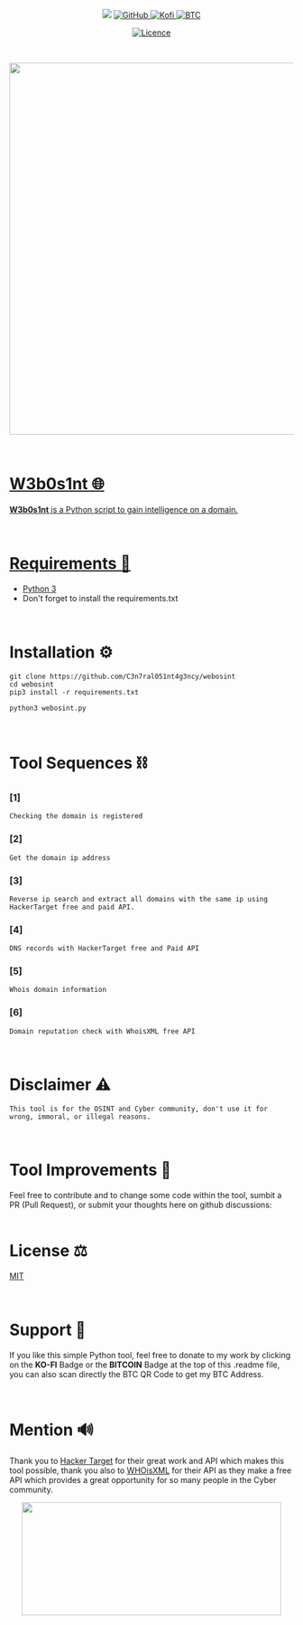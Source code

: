 <p align="center">
<img src="https://img.shields.io/badge/Python-purple?style=for-the-badge&logo=python&logoColor=white"/> 
<a href="https://github.com/C3n7ral051nt4g3ncy"> <img alt="GitHub" src="https://img.shields.io/badge/GitHub-purple?style=for-the-badge&logo=github&logoColor=white"/>
<a href="https://ko-fi.com/tacticalintelanalyst"> <img alt="Kofi" src="https://img.shields.io/badge/Ko--fi-purple?style=for-the-badge&logo=ko-fi&logoColor=white">
<a href="https://user-images.githubusercontent.com/104733166/171052611-1f76b07c-832f-4a4a-9a0a-2f94595c28c9.png"/><img alt="BTC" src="https://img.shields.io/badge/Bitcoin-purple?style=for-the-badge&logo=bitcoin&logoColor=white">

<p align="center">
<a href="https://github.com/C3n7ral051nt4g3ncy/webosint/blob/master/LICENSE"/> <img alt="Licence" src="https://img.shields.io/badge/LICENCE-MIT-purple">
</p>

<br>

<p align="center"> <img width="658" src="https://user-images.githubusercontent.com/104733166/178506130-02e6ebf5-2f81-4722-826b-3969b3da4e46.png"> <p/>

<br>


# W3b0s1nt 🌐
**W3b0s1nt** is a Python script to gain intelligence on a domain.

<br>

  
# Requirements 🐍
- [Python 3](https://www.python.org/downloads/)
- Don't forget to install the requirements.txt 

<br>

# Installation ⚙️

```
git clone https://github.com/C3n7ral051nt4g3ncy/webosint
cd webosint
pip3 install -r requirements.txt

python3 webosint.py
```

<br>
  
# Tool Sequences ⛓️

### [1]
``` 
Checking the domain is registered
```
### [2]
``` 
Get the domain ip address
```
### [3]
``` 
Reverse ip search and extract all domains with the same ip using HackerTarget free and paid API.
``` 
### [4]
``` 
DNS records with HackerTarget free and Paid API 
```  
### [5]
``` 
Whois domain information
```   
### [6]
``` 
Domain reputation check with WhoisXML free API
```   

<br>
  
# Disclaimer ⚠️

`This tool is for the OSINT and Cyber community, don't use it for wrong, immoral, or illegal reasons.`

<br>

# Tool Improvements 🔧
Feel free to contribute and to change some code within the tool, sumbit a PR (Pull Request), or submit your thoughts here on github discussions:
<br>
<br>

# License ⚖️
[MIT](https://choosealicense.com/licenses/mit/)
 
<br>
  
# Support 💜
If you like this simple Python tool, feel free to donate to my work by clicking on the **KO-FI** Badge or the **BITCOIN** Badge at the top of this .readme file, you can also scan directly the BTC QR Code to get my BTC Address. 

<br>

# Mention 🔊
Thank you to [Hacker Target](https://hackertarget.com) for their great work and API which makes this tool possible, thank you also to [WHOisXML](https://main.whoisxmlapi.com) for their API as they make a free API which provides a great opportunity for so many people in the Cyber community.

<p align="center">
  <img width="460" height="200" src="https://user-images.githubusercontent.com/104733166/178512035-bb81cafc-f785-4426-9268-6634d3c2152d.png">
</p>



